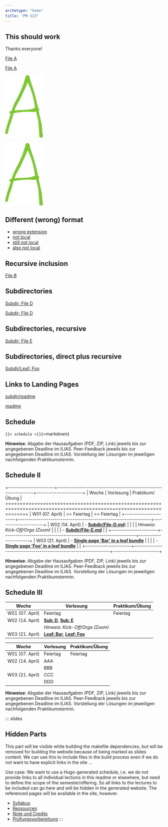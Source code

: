 ```yaml
---
archetype: "home"
title: "PM S23"
---
```



## This should work

Thanks everyone!

[File A](file-a.md)

[File A](file-a.md)

![Image A (from Readme.md)](img/a.png)

![](img/a.png)


## Different (wrong) format

-   [wrong extension](file-c.png)
-   [not local](https://pandoc.org/lua-filters.html)
-   [still not local](https://pandoc.org/lua-filters.md)
-   [also not local](http://pandoc.org/lua-filters.md)


## Recursive inclusion

[File B](file-b.md)


## Subdirectories

[Subdir: File D](subdir/file-d.md)

[Subdir: File D](./subdir/file-d.md)


## Subdirectories, recursive

[Subdir: File E](subdir/file-e.md)


## Subdirectories, direct plus recursive

[Subdir/Leaf: Foo](subdir/leaf/foo.md)


## Links to Landing Pages

[subdir/readme](subdir/readme.md)

[readme](readme.md)


## Schedule

`{{< schedule >}}`{=markdown}

**Hinweise**: Abgabe der Hausaufgaben (PDF, ZIP, Link) jeweils bis zur angegebenen Deadline im ILIAS.
Peer-Feedback jeweils bis zur angegebenen Deadline im ILIAS.
Vorstellung der Lösungen im jeweiligen nachfolgenden Praktikumstermin.


## Schedule II

+-----------------------+------------------------------------------------------------------+-----------------------+
| Woche                 | Vorlesung                                                        | Praktikum/Übung       |
+=======================+==================================================================+=======================+
| W01 (07. April)       | >> Feiertag                                                      | >> Feiertag           |
+-----------------------+------------------------------------------------------------------+-----------------------+
| W02 (14. April)       | -   [**Subdir/File-D.md**](subdir/file-d.md)\                    |                       |
|                       |     *Hinweis: Kick-Off/Orga (Zoom)*                              |                       |
|                       | -   [**Subdir/File-E.md**](subdir/file-e.md)                     |                       |
+-----------------------+------------------------------------------------------------------+-----------------------+
| W03 (21. April)       | -   [**Single page 'Bar' in a leaf bundle**](subdir/leaf/bar.md) |                       |
|                       | -   [**Single page 'Foo' in a leaf bundle**](subdir/leaf/foo.md) |                       |
+-----------------------+------------------------------------------------------------------+-----------------------+

**Hinweise**: Abgabe der Hausaufgaben (PDF, ZIP, Link) jeweils bis zur angegebenen Deadline im ILIAS.
Peer-Feedback jeweils bis zur angegebenen Deadline im ILIAS.
Vorstellung der Lösungen im jeweiligen nachfolgenden Praktikumstermin.


## Schedule III

| Woche           | Vorlesung                                                                | Praktikum/Übung |
|-----------------|--------------------------------------------------------------------------|-----------------|
| W01 (07. April) | Feiertag                                                                 | Feiertag        |
| W02 (14. April) | [**Sub: D**](subdir/file-d.md), [**Sub: E**](subdir/file-e.md)           |                 |
|                 | *Hinweis: Kick-Off/Orga (Zoom)*                                          |                 |
| W03 (21. April) | [**Leaf: Bar**](subdir/leaf/bar.md), [**Leaf: Foo**](subdir/leaf/foo.md) |                 |


| Woche           | Vorlesung | Praktikum/Übung |
|-----------------|-----------|-----------------|
| W01 (07. April) | Feiertag  | Feiertag        |
| W02 (14. April) | AAA       |                 |
|                 | BBB       |                 |
| W03 (21. April) | CCC       |                 |
|                 | DDD       |                 |

**Hinweise**: Abgabe der Hausaufgaben (PDF, ZIP, Link) jeweils bis zur angegebenen Deadline im ILIAS.
Peer-Feedback jeweils bis zur angegebenen Deadline im ILIAS.
Vorstellung der Lösungen im jeweiligen nachfolgenden Praktikumstermin.



::: slides
## Hidden Parts

This part will be visible while building the makefile dependencies, but will be removed for building
the website because of being marked as slides content. We can use this to include files in the build
process even if we do not want to have explicit links in the site ...

Use case: We want to use a Hugo-generated schedule, i.e. we do not provide links to all individual
lections in this readme or elsewhere, but need to define the scope of the semester/offering. So all
links to the lectures to be included can go here and will be hidden in the generated website. The
referenced pages will be available in the site, however.

-   [Syllabus](orga/syllabus.md)
-   [Ressourcen](orga/resources.md)
-   [Note und Credits](orga/grading.md)
-   [Prüfungsvorbereitung](orga/exams.md)
:::

